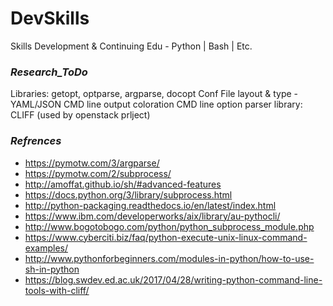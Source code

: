 # DevSkills
Skills Development &amp; Continuing Edu - Python | Bash | Etc.

### _Research_ToDo_
Libraries: getopt, optparse, argparse, docopt
Conf File layout & type - YAML/JSON
CMD line output coloration
CMD line option parser library: CLIFF (used by openstack prlject)

### _Refrences_
 * https://pymotw.com/3/argparse/
 * https://pymotw.com/2/subprocess/
 * http://amoffat.github.io/sh/#advanced-features
 * https://docs.python.org/3/library/subprocess.html
 * http://python-packaging.readthedocs.io/en/latest/index.html
 * https://www.ibm.com/developerworks/aix/library/au-pythocli/
 * http://www.bogotobogo.com/python/python_subprocess_module.php
 * https://www.cyberciti.biz/faq/python-execute-unix-linux-command-examples/
 * http://www.pythonforbeginners.com/modules-in-python/how-to-use-sh-in-python
 * https://blog.swdev.ed.ac.uk/2017/04/28/writing-python-command-line-tools-with-cliff/
